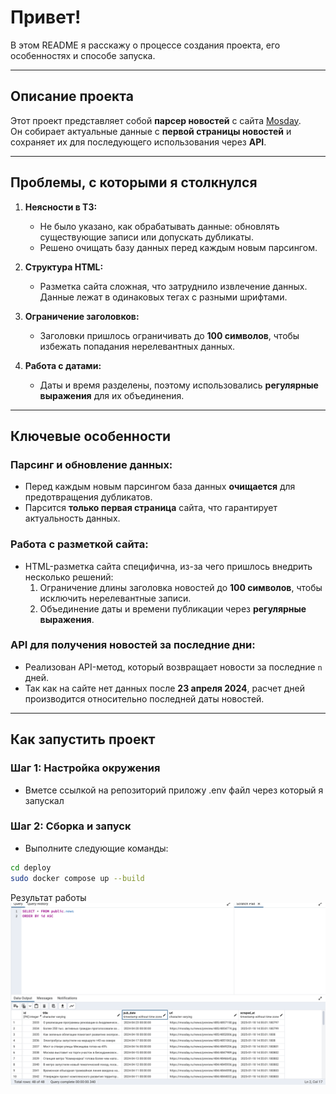 # Привет!

В этом README я расскажу о процессе создания проекта, его особенностях и способе запуска.

---

## **Описание проекта**

Этот проект представляет собой **парсер новостей** с сайта [Mosday](https://mosday.ru/news/tags.php?metro).  
Он собирает актуальные данные с **первой страницы новостей** и сохраняет их для последующего использования через **API**.

---

## **Проблемы, с которыми я столкнулся**

1. **Неясности в ТЗ:**
   - Не было указано, как обрабатывать данные: обновлять существующие записи или допускать дубликаты.
   - Решено очищать базу данных перед каждым новым парсингом.

2. **Структура HTML:**
   - Разметка сайта сложная, что затруднило извлечение данных. Данные лежат в одинаковых тегах с разными шрифтами.

3. **Ограничение заголовков:**
   - Заголовки пришлось ограничивать до **100 символов**, чтобы избежать попадания нерелевантных данных.

4. **Работа с датами:**
   - Даты и время разделены, поэтому использовались **регулярные выражения** для их объединения.

---

## **Ключевые особенности**

### **Парсинг и обновление данных:**
- Перед каждым новым парсингом база данных **очищается** для предотвращения дубликатов.
- Парсится **только первая страница** сайта, что гарантирует актуальность данных.

### **Работа с разметкой сайта:**
- HTML-разметка сайта специфична, из-за чего пришлось внедрить несколько решений:
  1. Ограничение длины заголовка новостей до **100 символов**, чтобы исключить нерелевантные записи.
  2. Объединение даты и времени публикации через **регулярные выражения**.

### **API для получения новостей за последние дни:**
- Реализован API-метод, который возвращает новости за последние `n` дней.
- Так как на сайте нет данных после **23 апреля 2024**, расчет дней производится относительно последней даты новостей.

---


## **Как запустить проект**

### Шаг 1: Настройка окружения
- Вметсе ссылкой на репозиторий приложу .env файл через который я запускал

### Шаг 2: Сборка и запуск
- Выполните следующие команды:

```bash
cd deploy
sudo docker compose up --build
```

Результат работы
![img.png](img.png)